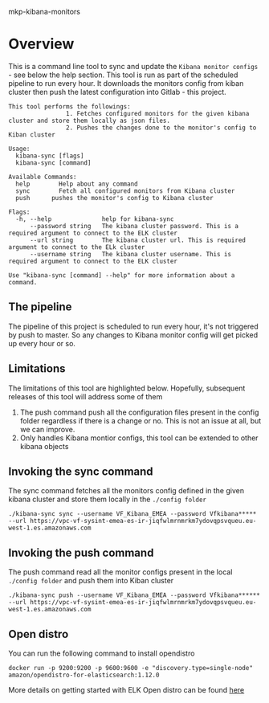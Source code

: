 mkp-kibana-monitors

# Overview
This is a command line tool to sync and update the `Kibana monitor configs` - see below the help section. This tool is run as part of the scheduled pipeline to run every hour. It downloads the monitors config from kiban cluster
then push the latest configuration into Gitlab - this project.


```./kibana-sync -h
This tool performs the followings:
                1. Fetches configured monitors for the given kibana cluster and store them locally as json files.
                2. Pushes the changes done to the monitor's config to Kiban cluster

Usage:
  kibana-sync [flags]
  kibana-sync [command]

Available Commands:
  help        Help about any command
  sync        Fetch all configured monitors from Kibana cluster
  push      pushes the monitor's config to Kibana cluster

Flags:
  -h, --help              help for kibana-sync
      --password string   The kibana cluster password. This is a required argument to connect to the ELK cluster
      --url string        The kibana cluster url. This is required argument to connect to the ELk cluster
      --username string   The kibana cluster username. This is required argument to connect to the ELK cluster

Use "kibana-sync [command] --help" for more information about a command.
```

## The pipeline

The pipeline of this project is scheduled to run every hour, it's not triggered by push to master. So any changes to Kibana monitor config will get picked up every hour or so.


## Limitations

The limitations of this tool are highlighted below. Hopefully, subsequent releases of this tool will address some of them

1. The push command push all the configuration files present in the config folder regardless if there is a change or no. This is not an issue at all, but we can improve.
2. Only handles Kibana montior configs, this tool can be extended to other kibana objects

## Invoking the sync command
The sync command fetches all the monitors config defined in the given kibana cluster and store them locally in the `./config folder`

```
./kibana-sync sync --username VF_Kibana_EMEA --password Vfkibana***** --url https://vpc-vf-sysint-emea-es-ir-jiqfwlmrnmrkm7ydovqpsvqueu.eu-west-1.es.amazonaws.com
```

## Invoking the push command
The push command read all the monitor configs present in the local `./config folder` and push them into Kiban cluster

```
./kibana-sync push --username VF_Kibana_EMEA --password Vfkibana****** --url https://vpc-vf-sysint-emea-es-ir-jiqfwlmrnmrkm7ydovqpsvqueu.eu-west-1.es.amazonaws.com
```


## Open distro

You can run the following command to install opendistro

`docker run -p 9200:9200 -p 9600:9600 -e "discovery.type=single-node" amazon/opendistro-for-elasticsearch:1.12.0`

More details on getting started with ELK Open distro can be found [here](https://opendistro.github.io/for-elasticsearch-docs/#get-started)




